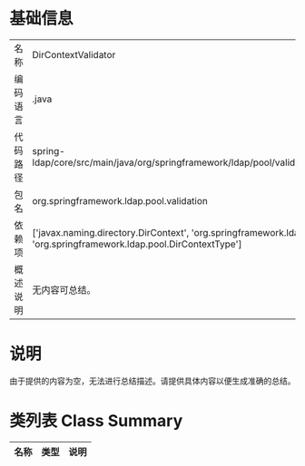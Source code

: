 # 基础信息

|      |      |
|------|------|
| 名称 | DirContextValidator |
| 编码语言 | .java |
| 代码路径 | spring-ldap/core/src/main/java/org/springframework/ldap/pool/validation/DirContextValidator.java |
| 包名 | org.springframework.ldap.pool.validation |
| 依赖项 | ['javax.naming.directory.DirContext', 'org.springframework.ldap.core.ContextSource', 'org.springframework.ldap.pool.DirContextType'] |
| 概述说明 | 无内容可总结。 |

# 说明

由于提供的内容为空，无法进行总结描述。请提供具体内容以便生成准确的总结。

# 类列表 Class Summary

| 名称   | 类型  | 说明 |
|-------|------|-------------|




